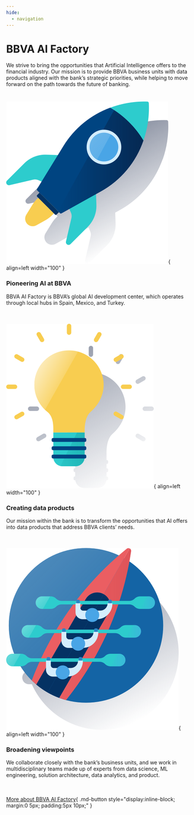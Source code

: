 ```yaml
---
hide:
  - navigation
---
```


# BBVA AI Factory

We strive to bring the opportunities that Artificial Intelligence offers to the financial industry. Our mission is to provide BBVA business units with data products aligned with the bank’s strategic priorities, while helping to move forward on the path towards the future of banking.

<div style="height: 10px;"></div>

![Pioneering AI at BBVA](assets/about_1.png){ align=left width="100" }

### Pioneering AI at BBVA

BBVA AI Factory is BBVA’s global AI development center, which operates through local hubs in Spain, Mexico, and Turkey.

<div style="height: 20px;"></div>

![Creating data products](assets/about_2.png){ align=left width="100" }

### Creating data products

Our mission within the bank is to transform the opportunities that AI offers into data products that address BBVA clients’ needs.

<div style="height: 20px;"></div>

![Broadening viewpoints](assets/about_3.png){ align=left width="100" }

### Broadening viewpoints

We collaborate closely with the bank’s business units, and we work in multidisciplinary teams made up of experts from data science, ML engineering, solution architecture, data analytics, and product.

<div markdown="1" style="height: 20px;"></div>

[More about BBVA AI Factory](https://www.bbvaaifactory.com/){ .md-button  style="display:inline-block; margin:0 5px; padding:5px 10px;" }

<br>